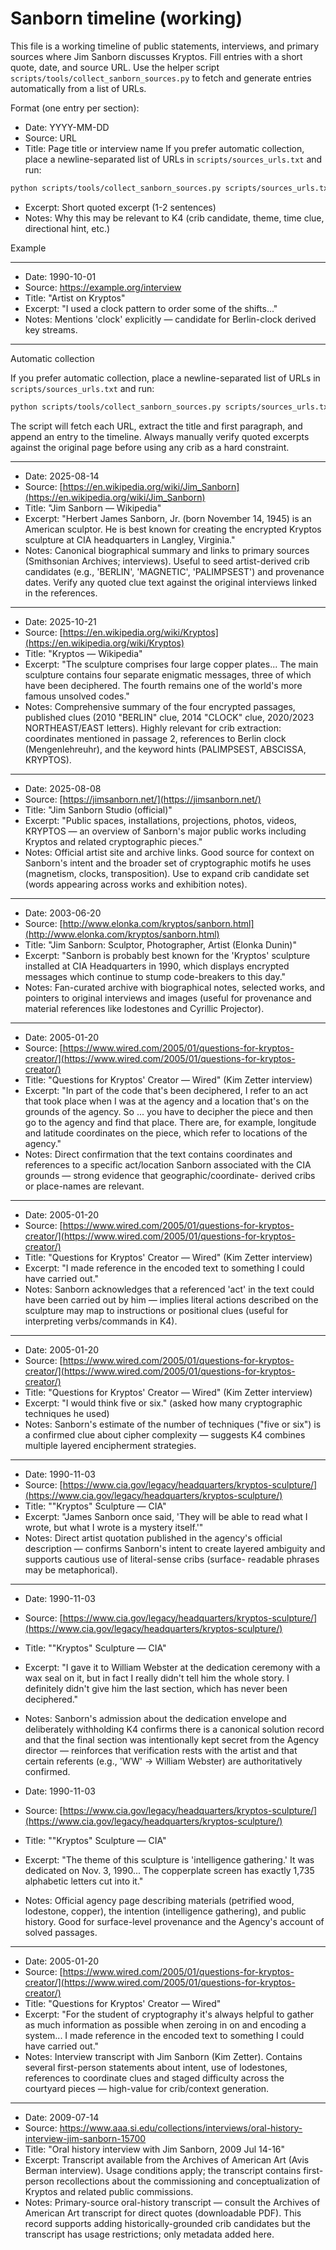 # Sanborn timeline (working)
This file is a working timeline of public statements, interviews, and primary sources where Jim Sanborn discusses
Kryptos. Fill entries with a short quote, date, and source URL. Use the helper script
`scripts/tools/collect_sanborn_sources.py` to fetch and generate entries automatically from a list of URLs.

Format (one entry per section):

- Date: YYYY-MM-DD
- Source: URL
- Title: Page title or interview name
If you prefer automatic collection, place a newline-separated list of URLs in `scripts/sources_urls.txt` and run:

```bash
python scripts/tools/collect_sanborn_sources.py scripts/sources_urls.txt docs/sources/sanborn_timeline.md
```
- Excerpt: Short quoted excerpt (1-2 sentences)
- Notes: Why this may be relevant to K4 (crib candidate, theme, time clue, directional hint, etc.)

Example

---

- Date: 1990-10-01
- Source: https://example.org/interview
- Title: "Artist on Kryptos"
- Excerpt: "I used a clock pattern to order some of the shifts..."
- Notes: Mentions 'clock' explicitly — candidate for Berlin-clock derived key streams.

---

Automatic collection

If you prefer automatic collection, place a newline-separated list of URLs in `scripts/sources_urls.txt` and run:

```bash
python scripts/tools/collect_sanborn_sources.py scripts/sources_urls.txt docs/sources/sanborn_timeline.md
```

The script will fetch each URL, extract the title and first paragraph, and append an entry to the timeline. Always
manually verify quoted excerpts against the original page before using any crib as a hard constraint.

---

- Date: 2025-08-14
- Source: [https://en.wikipedia.org/wiki/Jim_Sanborn](https://en.wikipedia.org/wiki/Jim_Sanborn)
- Title: "Jim Sanborn — Wikipedia"
- Excerpt: "Herbert James Sanborn, Jr. (born November 14, 1945) is an American sculptor. He is best
known for creating the encrypted Kryptos sculpture at CIA headquarters in Langley, Virginia."
- Notes: Canonical biographical summary and links to primary sources (Smithsonian Archives;
interviews). Useful to seed artist-derived crib candidates (e.g., 'BERLIN', 'MAGNETIC', 'PALIMPSEST') and provenance
dates. Verify any quoted clue text against the original interviews linked in the references.

---

- Date: 2025-10-21
- Source: [https://en.wikipedia.org/wiki/Kryptos](https://en.wikipedia.org/wiki/Kryptos)
- Title: "Kryptos — Wikipedia"
- Excerpt: "The sculpture comprises four large copper plates... The main sculpture contains four
separate enigmatic messages, three of which have been deciphered. The fourth remains one of the world's more famous
unsolved codes."
- Notes: Comprehensive summary of the four encrypted passages, published clues (2010 "BERLIN" clue,
2014 "CLOCK" clue, 2020/2023 NORTHEAST/EAST letters). Highly relevant for crib extraction: coordinates mentioned in
passage 2, references to Berlin clock (Mengenlehreuhr), and the keyword hints (PALIMPSEST, ABSCISSA, KRYPTOS).

---

- Date: 2025-08-08
- Source: [https://jimsanborn.net/](https://jimsanborn.net/)
- Title: "Jim Sanborn Studio (official)"
- Excerpt: "Public spaces, installations, projections, photos, videos, KRYPTOS — an overview of
Sanborn's major public works including Kryptos and related cryptographic pieces."
- Notes: Official artist site and archive links. Good source for context on Sanborn's intent and the
broader set of cryptographic motifs he uses (magnetism, clocks, transposition). Use to expand crib candidate set (words
appearing across works and exhibition notes).

---

- Date: 2003-06-20
- Source: [http://www.elonka.com/kryptos/sanborn.html](http://www.elonka.com/kryptos/sanborn.html)
- Title: "Jim Sanborn: Sculptor, Photographer, Artist (Elonka Dunin)"
- Excerpt: "Sanborn is probably best known for the 'Kryptos' sculpture installed at CIA Headquarters
in 1990, which displays encrypted messages which continue to stump code-breakers to this day."
- Notes: Fan-curated archive with biographical notes, selected works, and pointers to original
interviews and images (useful for provenance and material references like lodestones and Cyrillic Projector).

---

- Date: 2005-01-20
- Source: [https://www.wired.com/2005/01/questions-for-kryptos-creator/](https://www.wired.com/2005/01/questions-for-kryptos-creator/)
- Title: "Questions for Kryptos' Creator — Wired" (Kim Zetter interview)
- Excerpt: "In part of the code that's been deciphered, I refer to an act that took place when I was
at the agency and a location that's on the grounds of the agency. So ... you have to decipher the piece and then go to
the agency and find that place. There are, for example, longitude and latitude coordinates on the piece, which refer to
locations of the agency."
- Notes: Direct confirmation that the text contains coordinates and references to a specific
act/location Sanborn associated with the CIA grounds — strong evidence that geographic/coordinate- derived cribs or
place-names are relevant.

---

- Date: 2005-01-20
- Source: [https://www.wired.com/2005/01/questions-for-kryptos-creator/](https://www.wired.com/2005/01/questions-for-kryptos-creator/)
- Title: "Questions for Kryptos' Creator — Wired" (Kim Zetter interview)
- Excerpt: "I made reference in the encoded text to something I could have carried out."
- Notes: Sanborn acknowledges that a referenced 'act' in the text could have been carried out by him
— implies literal actions described on the sculpture may map to instructions or positional clues (useful for
interpreting verbs/commands in K4).

---

- Date: 2005-01-20
- Source: [https://www.wired.com/2005/01/questions-for-kryptos-creator/](https://www.wired.com/2005/01/questions-for-kryptos-creator/)
- Title: "Questions for Kryptos' Creator — Wired" (Kim Zetter interview)
- Excerpt: "I would think five or six." (asked how many cryptographic techniques he used)
- Notes: Sanborn's estimate of the number of techniques ("five or six") is a confirmed clue about
cipher complexity — suggests K4 combines multiple layered encipherment strategies.

---

- Date: 1990-11-03
- Source: [https://www.cia.gov/legacy/headquarters/kryptos-sculpture/](https://www.cia.gov/legacy/headquarters/kryptos-sculpture/)
- Title: "\"Kryptos\" Sculpture — CIA"
- Excerpt: "James Sanborn once said, 'They will be able to read what I wrote, but what I wrote is a
mystery itself.'"
- Notes: Direct artist quotation published in the agency's official description — confirms Sanborn's
intent to create layered ambiguity and supports cautious use of literal-sense cribs (surface- readable phrases may be
metaphorical).

---

- Date: 1990-11-03
- Source: [https://www.cia.gov/legacy/headquarters/kryptos-sculpture/](https://www.cia.gov/legacy/headquarters/kryptos-sculpture/)
- Title: "\"Kryptos\" Sculpture — CIA"
- Excerpt: "I gave it to William Webster at the dedication ceremony with a wax seal on it, but in
fact I really didn't tell him the whole story. I definitely didn't give him the last section, which has never been
deciphered."
- Notes: Sanborn's admission about the dedication envelope and deliberately withholding K4 confirms
there is a canonical solution record and that the final section was intentionally kept secret from the Agency director —
reinforces that verification rests with the artist and that certain referents (e.g., 'WW' -> William Webster) are
authoritatively confirmed.

- Date: 1990-11-03
- Source: [https://www.cia.gov/legacy/headquarters/kryptos-sculpture/](https://www.cia.gov/legacy/headquarters/kryptos-sculpture/)
- Title: "\"Kryptos\" Sculpture — CIA"
- Excerpt: "The theme of this sculpture is 'intelligence gathering.' It was dedicated on Nov. 3,
1990... The copperplate screen has exactly 1,735 alphabetic letters cut into it."
- Notes: Official agency page describing materials (petrified wood, lodestone, copper), the
intention (intelligence gathering), and public history. Good for surface-level provenance and the Agency's account of
solved passages.

---

- Date: 2005-01-20
- Source: [https://www.wired.com/2005/01/questions-for-kryptos-creator/](https://www.wired.com/2005/01/questions-for-kryptos-creator/)
- Title: "Questions for Kryptos' Creator — Wired"
- Excerpt: "For the student of cryptography it's always helpful to gather as much information as
possible when zeroing in on and encoding a system... I made reference in the encoded text to something I could have
carried out."
- Notes: Interview transcript with Jim Sanborn (Kim Zetter). Contains several first-person
statements about intent, use of lodestones, references to coordinate clues and staged difficulty across the courtyard
pieces — high-value for crib/context generation.

---

- Date: 2009-07-14
- Source: https://www.aaa.si.edu/collections/interviews/oral-history-interview-jim-sanborn-15700
- Title: "Oral history interview with Jim Sanborn, 2009 Jul 14-16"
- Excerpt: Transcript available from the Archives of American Art (Avis Berman interview). Usage
conditions apply; the transcript contains first-person recollections about the commissioning and conceptualization of
Kryptos and related public commissions.
- Notes: Primary-source oral-history transcript — consult the Archives of American Art transcript
for direct quotes (downloadable PDF). This record supports adding historically-grounded crib candidates but the
transcript has usage restrictions; only metadata added here.
